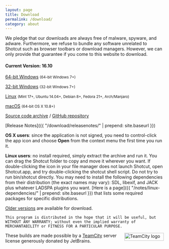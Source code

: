 ```yaml
---
layout: page
title: Download
permalink: /download/
category: about
---
```


We pledge that our downloads are always free of
malware, spyware, and adware. Furthermore, we refuse to bundle any software
unrelated to Shotcut such as browser toolbars or download managers.
However, we can only provide that guarantee if you come to this website
to download.

<!-- Shotcut Responsive -->
<ins class="adsbygoogle"
    style="display:block"
    data-ad-client="ca-pub-1305424236533187"
    data-ad-slot="3403753557"
    data-ad-format="auto"></ins>
<script>
(adsbygoogle = window.adsbygoogle || []).push({});
</script>

#### Current Version: 16.10

[64-bit Windows](https://github.com/mltframework/shotcut/releases/download/v16.10/shotcut-win64-161001.exe)
<small>(64-bit Windows 7+)</small>

[32-bit Windows](https://github.com/mltframework/shotcut/releases/download/v16.10/shotcut-win32-161001.exe)
<small>(32-bit Windows 7+)</small>

[Linux](https://github.com/mltframework/shotcut/releases/download/v16.10/shotcut-linux-x86_64-161001.tar.bz2)
<small>(Mint 17+, Ubuntu 14.04+, Debian 8+, Fedora 21+, Arch/Manjaro)</small>

[macOS](https://github.com/mltframework/shotcut/releases/download/v16.10/shotcut-osx-x86_64-161001.dmg)
<small>(64-bit OS X 10.8+)</small>

[Source code
archive](https://github.com/mltframework/shotcut/releases/download/v16.10/shotcut-src-161001.tar.bz2)
/ [GitHub repository](https://github.com/mltframework/shotcut)

[Release Notes]({{ "/download/releasenotes/" | prepend: site.baseurl }})

**OS X users**: since the application is not signed, you need to
control-click the app icon and choose **Open** from the context menu the
first time you run it.

**Linux users**: no install required, simply extract the archive and run
it. You can drag the Shotcut folder to copy and move it wherever you
want. If double-clicking the icon in your file manager does not launch
Shotcut, open Shotcut.app, and try double-clicking the shotcut shell
script. Do not try to run bin/shotcut directly. You may need to install
the following dependencies from their distribution (the exact names may
vary): SDL, libexif, and JACK plus whatever LADSPA plugins you want.
[Here is a page]({{ "/notes/linux-dependencies/" | prepend: site.baseurl }}) that lists some required packages
for specific distributions.

[Older versions](https://github.com/mltframework/shotcut/releases/) are
available for download.

`This program is distributed in the hope that it will be useful, but
WITHOUT ANY WARRANTY; without even the implied warranty of MERCHANTABILITY
or FITNESS FOR A PARTICULAR PURPOSE.`

<a href="https://www.jetbrains.com/teamcity/"><img
width="125" alt="TeamCity logo" src="{{ site.baseurl }}/assets/img/logo_teamcity.png"
style="border: 0px; float: right; margin-left: 10px" title="JetBrains TeamCity" height="25"></a>
These builds are made possible by a <a href="https://www.jetbrains.com/teamcity/">TeamCity</a> server license generously donated by JetBrains.
